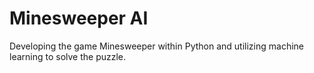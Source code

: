 # Minesweeper AI
Developing the game Minesweeper within Python and utilizing machine learning to solve the puzzle.
